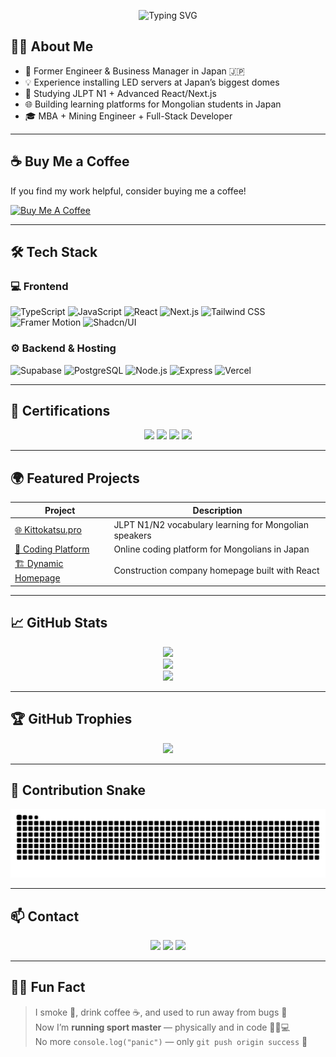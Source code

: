<!-- Typing animation -->
<p align="center">
  <img 
    src="https://readme-typing-svg.demolab.com?font=FUbuntu+Mono&size=38&pause=100&color=F78C6B&center=true&vCenter=true&width=440&lines=Hi+I'm+Baljir!;Full-Stack+Developer;JLPT+N2+Certified;Deploying+for+Japan"
    alt="Typing SVG"
  />
</p>
 
## 👨‍💻 About Me

- 💼 Former Engineer & Business Manager in Japan 🇯🇵  
- 💡 Experience installing LED servers at Japan’s biggest domes  
- 🌱 Studying JLPT N1 + Advanced React/Next.js  
- 🌐 Building learning platforms for Mongolian students in Japan  
- 🎓 MBA + Mining Engineer + Full-Stack Developer  

---

## ☕ Buy Me a Coffee

If you find my work helpful, consider buying me a coffee!

<p align="left">
  <a href="https://www.buymeacoffee.com/baljir" target="_blank">
    <img 
      src="https://cdn.buymeacoffee.com/buttons/v2/default-yellow.png" 
      alt="Buy Me A Coffee" 
      width="150"
    />
  </a>
</p>

---

## 🛠️ Tech Stack

### 💻 Frontend

![TypeScript](https://img.shields.io/badge/TypeScript-3178C6?style=for-the-badge&logo=typescript&logoColor=white)
![JavaScript](https://img.shields.io/badge/JavaScript-F7DF1E?style=for-the-badge&logo=javascript&logoColor=black)
![React](https://img.shields.io/badge/React-20232A?style=for-the-badge&logo=react&logoColor=61DAFB)
![Next.js](https://img.shields.io/badge/Next.js-000000?style=for-the-badge&logo=next.js&logoColor=white)
![Tailwind CSS](https://img.shields.io/badge/TailwindCSS-06B6D4?style=for-the-badge&logo=tailwindcss&logoColor=white)
![Framer Motion](https://img.shields.io/badge/Framer%20Motion-black?style=for-the-badge&logo=framer)
![Shadcn/UI](https://img.shields.io/badge/Shadcn%2FUI-Component%20Library-ef4444?style=for-the-badge)

### ⚙️ Backend & Hosting

![Supabase](https://img.shields.io/badge/Supabase-3ECF8E?style=for-the-badge&logo=supabase&logoColor=white)
![PostgreSQL](https://img.shields.io/badge/PostgreSQL-336791?style=for-the-badge&logo=postgresql&logoColor=white)
![Node.js](https://img.shields.io/badge/Node.js-339933?style=for-the-badge&logo=node.js&logoColor=white)
![Express](https://img.shields.io/badge/Express.js-000000?style=for-the-badge&logo=express&logoColor=white)
![Vercel](https://img.shields.io/badge/Vercel-000000?style=for-the-badge&logo=vercel&logoColor=white)

---

## 🏅 Certifications

<p align="center">
  <img src="https://img.shields.io/badge/JLPT-N2-brightgreen?style=for-the-badge&logo=google-translate&logoColor=white" />
  <img src="https://img.shields.io/badge/MBA-Business-blue?style=for-the-badge" />
  <img src="https://img.shields.io/badge/Mining%20Engineer-Bachelor-orange?style=for-the-badge" />
  <img src="https://img.shields.io/badge/Full--Stack%20Developer-Certified-yellowgreen?style=for-the-badge" />
</p>

---

## 🌍 Featured Projects

| Project | Description |
|--------|-------------|
| [🌐 Kittokatsu.pro](https://kittokatsu.pro) | JLPT N1/N2 vocabulary learning for Mongolian speakers |
| [🧠 Coding Platform](https://hellobraincode.com) | Online coding platform for Mongolians in Japan |
| [🏗 Dynamic Homepage](https://baljir0901.github.io/homies-website/) | Construction company homepage built with React |

---

## 📈 GitHub Stats

<p align="center">
  <img src="https://github-readme-stats.vercel.app/api?username=baljir0901&show_icons=true&theme=tokyonight" />
  <br/>
  <img src="https://github-readme-stats.vercel.app/api/top-langs/?username=baljir0901&layout=compact&theme=tokyonight" />
  <br/>
  <img src="https://github-readme-streak-stats.herokuapp.com/?user=baljir0901&theme=tokyonight" />
</p>

---

## 🏆 GitHub Trophies

<p align="center">
  <img src="https://github-profile-trophy.vercel.app/?username=baljir0901&theme=onedark&column=6" />
</p>

---

## 🐍 Contribution Snake

<p align="center">
  <img src="https://raw.githubusercontent.com/baljir0901/baljir0901/output/github-contribution-grid-snake.svg" alt="Contribution Snake" />
</p>

---

## 📫 Contact

<p align="center">
  <a href="https://youtube.com/@baljiRRR"><img src="https://img.shields.io/badge/YouTube-Kittokatsu-red?style=for-the-badge&logo=youtube&logoColor=white" /></a>
  <a href="https://baljir.org"><img src="https://img.shields.io/badge/Website-baljir.org-lightgrey?style=for-the-badge&logo=google-chrome&logoColor=white" /></a>
  <a href="mailto:baljir0901@gmail.com"><img src="https://img.shields.io/badge/Email-Contact-blue?style=for-the-badge&logo=gmail&logoColor=white" /></a>
</p>

---

## 🤹‍♂️ Fun Fact

> I smoke 🚬, drink coffee ☕, and used to run away from bugs 🐛  
> Now I’m **running sport master** — physically and in code 🏃‍♂️💻  
> No more `console.log("panic")` — only `git push origin success` 🚀
